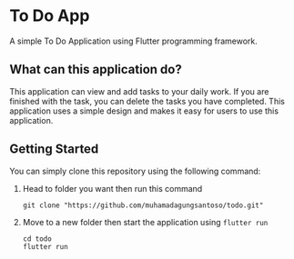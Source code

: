 # To Do App
A simple To Do Application using Flutter programming framework.

## What can this application do?
This application can view and add tasks to your daily work. If you are finished with the task, you can delete the tasks you have completed. This application uses a simple design and makes it easy for users to use this application.

## Getting Started
You can simply clone this repository using the following command:

1. Head to folder you want then run this command

    ```shell
    git clone "https://github.com/muhamadagungsantoso/todo.git"
    ```

1. Move to a new folder then start the application using `flutter run`

    ```shell
    cd todo
    flutter run
    ```